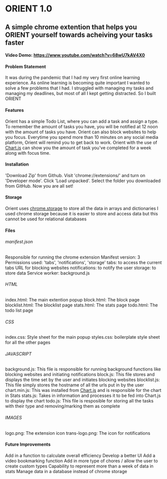 # ORIENT 1.0
## A simple chrome extention that helps you ORIENT yourself towards acheiving your tasks faster
#### Video Demo:  https://www.youtube.com/watch?v=68wU7kAV4X0

#### Problem Statement
It was during the pandemic that I had my very first online learning experience. As online learning is becoming quite important I wanted to solve a few problems that I had. I struggled with managing my tasks and managing my deadlines, but most of all I kept getting distracted.
So I built ORIENT

#### Features
Orient has a simple Todo List, where you can add a task and assign a type.
To remember the amount of tasks you have, you will be notified at 12 noon with the amount of tasks you have.
Orient can also block websites to help you focus.
Everytime you spend more than 10 minutes on any social media platform, Orient will remind you to get back to work.
Orient with the use of [Chart.js](https://www.chartjs.org/) can show you the amount of task you've completed for a week along with focus time.

#### Installation
'Download Zip' from Github.
Visit 'chrome://extensions/' and turn on 'Developer mode'.
Click 'Load unpacked'.
Select the folder you downloaded from GitHub.
Now you are all set!

#### Storage
Orient uses [chrome.storage](https://developer.chrome.com/docs/extensions/reference/storage/) to store all the data in arrays and dictionaries
I used chrome storage because it is easier to store and access data but this cannot be used for relational databases

#### Files

###### manifest.json
Responsible for running the chrome extension
Manifest version: 3
Permissions used: 'tabs', 'notifications', 'storage'
tabs: to access the current tabs URL for blocking websites
notifications: to notify the user
storage: to store data
Service worker: background.js

###### HTML
index.html: The main extention popup
block.html: The block page
blocklist.html: The blocklist page
stats.html: The stats page
todo.html: The todo list page

###### CSS
index.css: Style sheet for the main popup
styles.css: boilerplate style sheet for all the other pages

###### JAVASCRIPT
background.js: This file is responsible for running background functions like blocking websites and initiating notifications
block.js: This file stores and displays the time set by the user and initiates blocking websites
blocklist.js: This file simply stores the hostname of all the urls put in by the user
chart.min.js: This was installed from [Chart.js](https://www.chartjs.org/) and is responsible for the chart in Stats
stats.js: Takes in information and processes it to be fed into Chart.js to display the chart
todo.js: This file is resposible for storing all the tasks with their type and removing/marking them as complete

###### IMAGES
logo.png: The extension icon
trans-logo.png: The icon for notifications
#### Future Improvements
Add in a function to calculate overall efficiency
Develop a better UI
Add a video bookmarking function
Add in more type of chores / allow the user to create custom types
Capability to represent more than a week of data in stats
Manage data in a database instead of chrome storage
